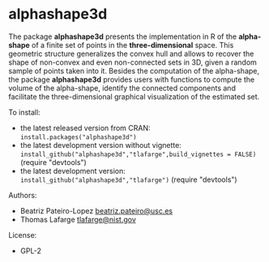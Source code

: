 # alphashape3d

The package __alphashape3d__ presents the implementation in R of the __alpha-shape__ of a finite set of points in the __three-dimensional__ space. This geometric structure generalizes the convex hull and allows to recover the shape of non-convex and even non-connected sets in 3D, given a random sample of points taken into it. Besides the computation of the alpha-shape, the package __alphashape3d__ provides users with functions to compute the volume of the alpha-shape, identify the connected components and facilitate the three-dimensional graphical visualization of the estimated set. 

To install:

* the latest released version from CRAN: `install.packages("alphashape3d")`
* the latest development version without vignette:                              `install_github("alphashape3d","tlafarge",build_vignettes = FALSE)` (require  "devtools")
* the latest development version: `install_github("alphashape3d","tlafarge")` (require "devtools")

Authors: 

* Beatriz Pateiro-Lopez <beatriz.pateiro@usc.es>
* Thomas Lafarge <tlafarge@nist.gov>

License:

* GPL-2
